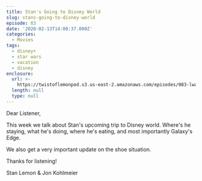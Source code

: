 ```yaml
---
title: Stan's Going to Disney World
slug: stans-going-to-disney-world
episode: 83
date: '2020-02-13T14:00:37.000Z'
categories:
  - Movies
tags:
  - disney+
  - star wars
  - vacation
  - disney
enclosure:
  url: >-
    https://twistoflemonpod.s3.us-east-2.amazonaws.com/episodes/083-lwatol-20200213.mp3
  length: null
  type: null
---
```


Dear Listener,

This week we talk about Stan's upcoming trip to Disney world. Where's he staying, what he's doing, where he's eating, and most importantly Galaxy's Edge.

We also get a very important update on the shoe situation.

Thanks for listening!

Stan Lemon & Jon Kohlmeier
